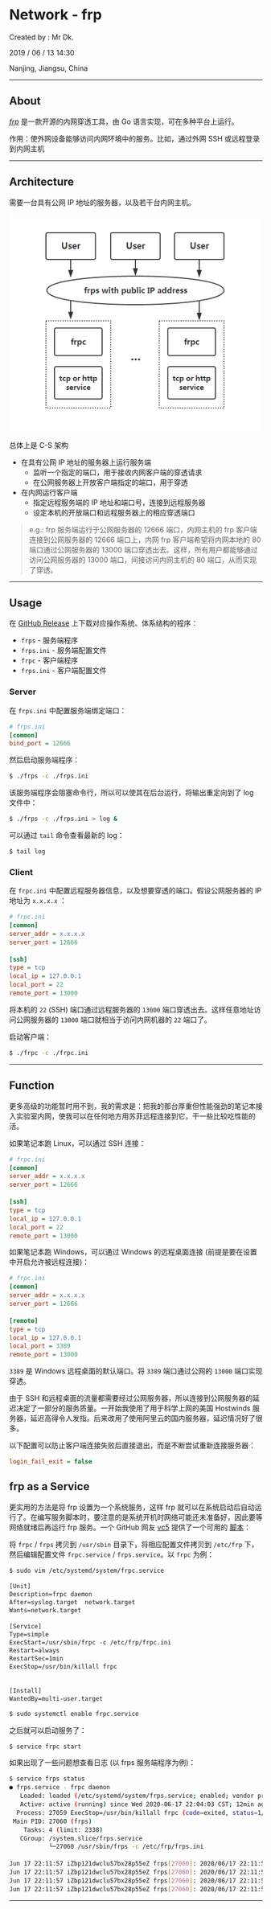 # Network - frp

Created by : Mr Dk.

2019 / 06 / 13 14:30

Nanjing, Jiangsu, China

---

## About

[*frp*](https://github.com/fatedier/frp) 是一款开源的内网穿透工具，由 Go 语言实现，可在多种平台上运行。

作用：使外网设备能够访问内网环境中的服务。比如，通过外网 SSH 或远程登录到内网主机

---

## Architecture

需要一台具有公网 IP 地址的服务器，以及若干台内网主机。

![frp-architecture](../img/frp-architecture.png)

总体上是 C-S 架构

* 在具有公网 IP 地址的服务器上运行服务端
  * 监听一个指定的端口，用于接收内网客户端的穿透请求
  * 在公网服务器上开放客户端指定的端口，用于穿透
* 在内网运行客户端
  * 指定远程服务端的 IP 地址和端口号，连接到远程服务器
  * 设定本机的开放端口和远程服务器上的相应穿透端口

> e.g.: frp 服务端运行于公网服务器的 12666 端口，内网主机的 frp 客户端连接到公网服务器的 12666 端口上，内网 frp 客户端希望将内网本地的 80 端口通过公网服务器的 13000 端口穿透出去。这样，所有用户都能够通过访问公网服务器的 13000 端口，间接访问内网主机的 80 端口，从而实现了穿透。

---

## Usage

在 [GitHub Release](https://github.com/fatedier/frp/releases) 上下载对应操作系统、体系结构的程序：

* `frps` - 服务端程序
* `frps.ini` - 服务端配置文件
* `frpc` - 客户端程序
* `frps.ini` - 客户端配置文件

### Server

在 `frps.ini` 中配置服务端绑定端口：

```ini
# frps.ini
[common]
bind_port = 12666
```

然后启动服务端程序：

```bash
$ ./frps -c ./frps.ini
```

该服务端程序会阻塞命令行，所以可以使其在后台运行，将输出重定向到了 log 文件中：

```bash
$ ./frps -c ./frps.ini > log &
```

可以通过 `tail` 命令查看最新的 log：

```bash
$ tail log
```

### Client

在 `frpc.ini` 中配置远程服务器信息，以及想要穿透的端口。假设公网服务器的 IP 地址为 `x.x.x.x` ：

```ini
# frpc.ini
[common]
server_addr = x.x.x.x
server_port = 12666

[ssh]
type = tcp
local_ip = 127.0.0.1
local_port = 22
remote_port = 13000
```

将本机的 `22` (SSH) 端口通过远程服务器的 `13000` 端口穿透出去。这样任意地址访问公网服务器的 `13000` 端口就相当于访问内网机器的 `22` 端口了。

启动客户端：

```bash
$ ./frpc -c ./frpc.ini
```

---

## Function

更多高级的功能暂时用不到，我的需求是：把我的那台厚重但性能强劲的笔记本接入实验室内网，使我可以在任何地方用苏菲远程连接到它，干一些比较吃性能的活。

如果笔记本跑 Linux，可以通过 SSH 连接：

```ini
# frpc.ini
[common]
server_addr = x.x.x.x
server_port = 12666

[ssh]
type = tcp
local_ip = 127.0.0.1
local_port = 22
remote_port = 13000
```

如果笔记本跑 Windows，可以通过 Windows 的远程桌面连接 (前提是要在设置中开启允许被远程连接)：

```ini
# frpc.ini
[common]
server_addr = x.x.x.x
server_port = 12666

[remote]
type = tcp
local_ip = 127.0.0.1
local_port = 3389
remote_port = 13000
```

`3389` 是 Windows 远程桌面的默认端口。将 `3389` 端口通过公网的 `13000` 端口实现穿透。

由于 SSH 和远程桌面的流量都需要经过公网服务器，所以连接到公网服务器的延迟决定了一部分的服务质量。一开始我使用了用于科学上网的美国 Hostwinds 服务器，延迟高得令人发指。后来改用了使用阿里云的国内服务器，延迟情况好了很多。

以下配置可以防止客户端连接失败后直接退出，而是不断尝试重新连接服务器：

```ini
login_fail_exit = false
```

## frp as a Service

更实用的方法是将 frp 设置为一个系统服务，这样 frp 就可以在系统启动后自动运行了。在编写服务脚本时，要注意的是系统开机时网络可能还未准备好，因此要等网络就绪后再运行 frp 服务。一个 GitHub 网友 [vc5](https://github.com/vc5) 提供了一个可用的 [脚本](https://github.com/fatedier/frp/issues/176)：

将 `frpc` / `frps` 拷贝到 `/usr/sbin` 目录下，将相应配置文件拷贝到 `/etc/frp` 下，然后编辑配置文件 `frpc.service` / `frps.service`。以 `frpc` 为例：

```bash
$ sudo vim /etc/systemd/system/frpc.service
```

```
[Unit]
Description=frpc daemon
After=syslog.target  network.target
Wants=network.target

[Service]
Type=simple
ExecStart=/usr/sbin/frpc -c /etc/frp/frpc.ini
Restart=always
RestartSec=1min
ExecStop=/usr/bin/killall frpc


[Install]
WantedBy=multi-user.target
```

```bash
$ sudo systemctl enable frpc.service
```

之后就可以启动服务了：

```bash
$ service frpc start
```

如果出现了一些问题想查看日志 (以 frps 服务端程序为例)：

```bash
$ service frps status
● frps.service - frpc daemon
   Loaded: loaded (/etc/systemd/system/frps.service; enabled; vendor preset: enabled)
   Active: active (running) since Wed 2020-06-17 22:04:03 CST; 12min ago
  Process: 27059 ExecStop=/usr/bin/killall frpc (code=exited, status=1/FAILURE)
 Main PID: 27060 (frps)
    Tasks: 4 (limit: 2338)
   CGroup: /system.slice/frps.service
           └─27060 /usr/sbin/frps -c /etc/frp/frps.ini

Jun 17 22:11:57 iZbp121dwclu57bx28p55eZ frps[27060]: 2020/06/17 22:11:57 [I] [proxy.go:87] [4221a83a22b59969] [ssh] proxy closing
Jun 17 22:11:57 iZbp121dwclu57bx28p55eZ frps[27060]: 2020/06/17 22:11:57 [I] [proxy.go:159] [4221a83a22b59969] [ssh] listener is closed
Jun 17 22:11:57 iZbp121dwclu57bx28p55eZ frps[27060]: 2020/06/17 22:11:57 [I] [control.go:383] [4221a83a22b59969] client exit success
Jun 17 22:11:57 iZbp121dwclu57bx28p55eZ frps[27060]: 2020/06/17 22:11:57 [I] [service.go:432] [6ba27948d06ad3f1] client login info: ip [58.213.91.10:25481] version [0.33.0] hostname [] os [linux] arch [amd64]
```

---

